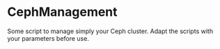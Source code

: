 # CephManagement

Some script to manage simply your Ceph cluster. 
Adapt the scripts with your parameters before use. 
